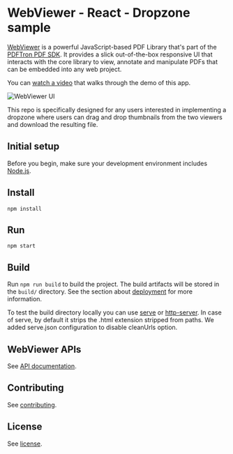 # WebViewer - React - Dropzone sample

[WebViewer](https://www.pdftron.com/documentation/web/) is a powerful JavaScript-based PDF Library that's part of the [PDFTron PDF SDK](https://www.pdftron.com). It provides a slick out-of-the-box responsive UI that interacts with the core library to view, annotate and manipulate PDFs that can be embedded into any web project.

You can [watch a video](https://youtu.be/ZKt38W7Ro4Y) that walks through the demo of this app.

![WebViewer UI](https://github.com/PDFTron/webviewer-document-merge/blob/master/screen2.png)

This repo is specifically designed for any users interested in implementing a dropzone where users can drag and drop thumbnails from the two viewers and download the resulting file. 

## Initial setup

Before you begin, make sure your development environment includes [Node.js](https://nodejs.org/en/).

## Install

```
npm install
```

## Run

```
npm start
```

## Build

Run `npm run build` to build the project. The build artifacts will be stored in the `build/` directory. See the section about [deployment](https://facebook.github.io/create-react-app/docs/deployment) for more information.

To test the build directory locally you can use [serve](https://www.npmjs.com/package/serve) or [http-server](https://www.npmjs.com/package/http-server). In case of serve, by default it strips the .html extension stripped from paths. We added serve.json configuration to disable cleanUrls option. 

## WebViewer APIs

See [API documentation](https://www.pdftron.com/documentation/web/guides/ui/apis).

## Contributing

See [contributing](./CONTRIBUTING.md).

## License

See [license](./LICENSE).
